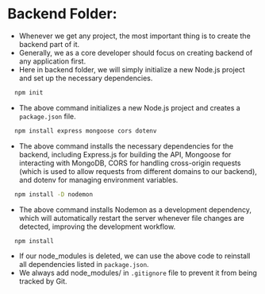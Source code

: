 # Backend Folder:

- Whenever we get any project, the most important thing is to create the backend part of it.
- Generally, we as a core developer should focus on creating backend of any application first.
- Here in backend folder, we will simply initialize a new Node.js project and set up the necessary dependencies.

```bash
  npm init
```
  - The above command initializes a new Node.js project and creates a `package.json` file.

```bash
  npm install express mongoose cors dotenv
```
  - The above command installs the necessary dependencies for the backend, including Express.js for building the API, Mongoose for interacting with MongoDB, CORS for handling cross-origin requests (which is used to allow requests from different domains to our backend), and dotenv for managing environment variables.

```bash
  npm install -D nodemon
```
  - The above command installs Nodemon as a development dependency, which will automatically restart the server whenever file changes are detected, improving the development workflow.
```bash
  npm install
```
  - If our node_modules is deleted, we can use the above code to reinstall all dependencies listed in `package.json`.
  - We always add node_modules/ in `.gitignore` file to prevent it from being tracked by Git.